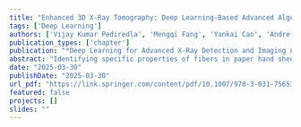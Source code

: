 ```yaml
---
title: "Enhanced 3D X-Ray Tomography: Deep Learning-Based Advanced Algorithms for Fiber Instance Segmentation"
tags: ['Deep Learning']
authors: ['Vijay Kumar Pediredla', 'Mengqi Fang', 'Yankai Cao', 'Andre Phillion', 'Mark Martinez', 'Bhushan Gopaluni']
publication_types: ['chapter']
publication: "*Deep Learning for Advanced X-Ray Detection and Imaging Applications, C1-C1*"
abstract: "Identifying specific properties of fibers in paper hand sheets is a challenge being faced for many decades. In this chapter, some of the advanced algorithms for image segmentation to estimate these properties are systematically presented. The process of determining the appropriate operating conditions from the estimated properties is also elaborated. Moreover, the authors introduce a new machine learning algorithm designed for 3D X-ray tomography. This technique is utilized to produce images of intricate fiber structures. The novel four-step hybrid 3D fiber segmentation algorithm presented in the chapter involves deep learning–assisted semantic segmentation, which generates 2D images from 3D ones for fiber extraction. Additionally, the algorithm combines elliptical contour estimation with the marker-controlled watershed technique to separate fibers from the background area. By employing 3D reconstruction, individual fibers are identified. To validate the performance of this approach, the proposed methodology is implemented on a real-time sample of nylon fiber bundle under compression and its 3D X-ray image volume. The results demonstrate the algorithm's superiority in terms of precision and efficiency when compared to off-the-shelf image processing algorithms."
date: "2025-03-30"
publishDate: "2025-03-30"
url_pdf: "https://link.springer.com/content/pdf/10.1007/978-3-031-75653-5_13.pdf"
featured: false
projects: []
slides: ""
---
```

